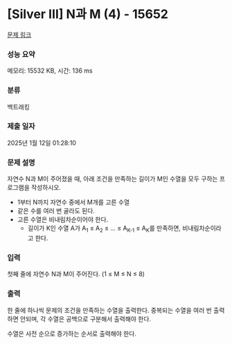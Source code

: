 # [Silver III] N과 M (4) - 15652 

[문제 링크](https://www.acmicpc.net/problem/15652) 

### 성능 요약

메모리: 15532 KB, 시간: 136 ms

### 분류

백트래킹

### 제출 일자

2025년 1월 12일 01:28:10

### 문제 설명

<p>자연수 N과 M이 주어졌을 때, 아래 조건을 만족하는 길이가 M인 수열을 모두 구하는 프로그램을 작성하시오.</p>

<ul>
	<li>1부터 N까지 자연수 중에서 M개를 고른 수열</li>
	<li>같은 수를 여러 번 골라도 된다.</li>
	<li>고른 수열은 비내림차순이어야 한다.
	<ul>
		<li>길이가 K인 수열 A가 A<sub>1</sub> ≤ A<sub>2</sub> ≤ ... ≤ A<sub>K-1</sub> ≤ A<sub>K</sub>를 만족하면, 비내림차순이라고 한다.</li>
	</ul>
	</li>
</ul>

### 입력 

 <p>첫째 줄에 자연수 N과 M이 주어진다. (1 ≤ M ≤ N ≤ 8)</p>

### 출력 

 <p>한 줄에 하나씩 문제의 조건을 만족하는 수열을 출력한다. 중복되는 수열을 여러 번 출력하면 안되며, 각 수열은 공백으로 구분해서 출력해야 한다.</p>

<p>수열은 사전 순으로 증가하는 순서로 출력해야 한다.</p>


